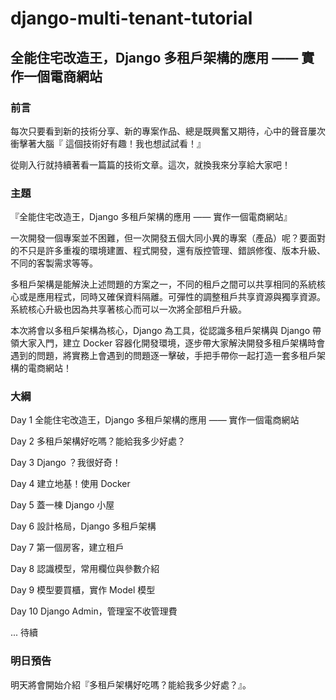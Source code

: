 # django-multi-tenant-tutorial

## 全能住宅改造王，Django 多租戶架構的應用 —— 實作一個電商網站

### 前言

每次只要看到新的技術分享、新的專案作品、總是既興奮又期待，心中的聲音屢次衝擊著大腦『 這個技術好有趣！我也想試試看！』

從剛入行就持續著看一篇篇的技術文章。這次，就換我來分享給大家吧！

### 主題

『全能住宅改造王，Django 多租戶架構的應用 —— 實作一個電商網站』

一次開發一個專案並不困難，但一次開發五個大同小異的專案（產品）呢？要面對的不只是許多重複的環境建置、程式開發，還有版控管理、錯誤修復、版本升級、不同的客製需求等等。

多租戶架構是能解決上述問題的方案之一，不同的租戶之間可以共享相同的系統核心或是應用程式，同時又確保資料隔離。可彈性的調整租戶共享資源與獨享資源。系統核心升級也因為共享著核心而可以一次將全部租戶升級。

本次將會以多租戶架構為核心，Django 為工具，從認識多租戶架構與 Django 帶領大家入門，建立 Docker 容器化開發環境，逐步帶大家解決開發多租戶架構時會遇到的問題，將實務上會遇到的問題逐一擊破，手把手帶你一起打造一套多租戶架構的電商網站！

### 大綱

Day 1 全能住宅改造王，Django 多租戶架構的應用 —— 實作一個電商網站

Day 2 多租戶架構好吃嗎？能給我多少好處？

Day 3 Django ？我很好奇！

Day 4 建立地基！使用 Docker 

Day 5 蓋一棟 Django 小屋

Day 6 設計格局，Django 多租戶架構

Day 7 第一個房客，建立租戶

Day 8 認識模型，常用欄位與參數介紹

Day 9 模型要買櫃，實作 Model 模型

Day 10 Django Admin，管理室不收管理費

... 待續  

### 明日預告

明天將會開始介紹『多租戶架構好吃嗎？能給我多少好處？』。
